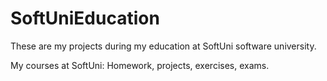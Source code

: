 # SoftUniEducation
These are my projects during my education at SoftUni software university.







My courses at SoftUni: Homework, projects, exercises, exams.
